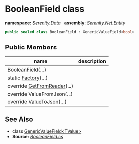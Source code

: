 # BooleanField class
**namespace:** *[Serenity.Data](../README.md#serenity.data-namespace)*   **assembly**: *[Serenity.Net.Entity](../README.md)*

```csharp
public sealed class BooleanField : GenericValueField<bool>
```

## Public Members

| name | description |
| --- | --- |
| [BooleanField](BooleanField/BooleanField.md)(…) |  |
| static [Factory](BooleanField/Factory.md)(…) |  |
| override [GetFromReader](BooleanField/GetFromReader.md)(…) |  |
| override [ValueFromJson](BooleanField/ValueFromJson.md)(…) |  |
| override [ValueToJson](BooleanField/ValueToJson.md)(…) |  |

## See Also

* class [GenericValueField&lt;TValue&gt;](GenericValueField-1.md)
* **Source:** *[BooleanField.cs](https://github.com/serenity-is/Serenity/blob/master/src/Serenity.Net.Entity/FieldTypes/BooleanField.cs)*